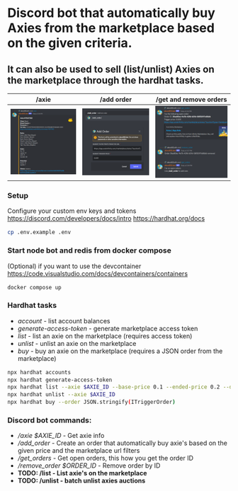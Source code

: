 # Discord bot that automatically buy Axies from the marketplace based on the given criteria.
## It can also be used to sell (list/unlist) Axies on the marketplace through the hardhat tasks.
|/axie|/add order|/get and remove orders|
|-|-|-|
|[![name](https://raw.githubusercontent.com/alexx855/axie-discord-bot/master/screenshots/Screenshot_Axie.png)](https://raw.githubusercontent.com/alexx855/axie-discord-bot/master/screenshots/Screenshot_Axie.png)|[![name](https://raw.githubusercontent.com/alexx855/axie-discord-bot/master/screenshots/Screenshot_Modal.png)](https://raw.githubusercontent.com/alexx855/axie-discord-bot/master/screenshots/Screenshot_Modal.png)|[![name](https://raw.githubusercontent.com/alexx855/axie-discord-bot/master/screenshots/Screenshot_Orders.png)](https://raw.githubusercontent.com/alexx855/axie-discord-bot/master/screenshots/Screenshot_Orders.png) |

### Setup
Configure your custom env keys and tokens
https://discord.com/developers/docs/intro
https://hardhat.org/docs
```bash
cp .env.example .env
```

### Start node bot and redis from docker compose
(Optional) if you want to use the devcontainer https://code.visualstudio.com/docs/devcontainers/containers
```bash
docker compose up
```

### Hardhat tasks
- *account* - list account balances
- *generate-access-token* - generate marketplace access token
- *list* - list an axie on the marketplace (requires access token)
- *unlist* - unlist an axie on the marketplace
- *buy* - buy an axie on the marketplace (requires a JSON order from the marketplace)

```bash
npx hardhat accounts
npx hardhat generate-access-token
npx hardhat list --axie $AXIE_ID --base-price 0.1 --ended-price 0.2 --duration 1 --access-token $ACCESS_TOKEN
npx hardhat unlist --axie $AXIE_ID 
npx hardhat buy --order JSON.stringify(ITriggerOrder)
```

### Discord bot commands:
- */axie $AXIE_ID* - Get axie info
- */add_order* - Create an order that automatically buy axie's based on the given price and the marketplace url filters 
- */get_orders* - Get open orders, this how you get the order ID
- */remove_order $ORDER_ID* - Remove order by ID
- **TODO: /list - List axie's on the marketplace**
- **TODO: /unlist - batch unlist axies auctions**